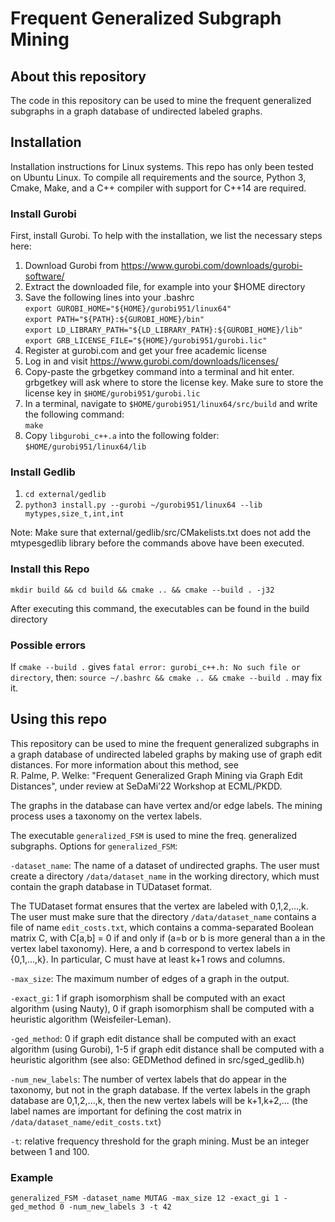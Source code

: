 # Frequent Generalized Subgraph Mining
## About this repository
The code in this repository can be used to mine the frequent generalized subgraphs in a graph
database of undirected labeled graphs.

## Installation
Installation instructions for Linux systems. This repo has only been tested on Ubuntu Linux. To compile all requirements and the source, Python 3, Cmake, Make, and a C++ compiler with support for C++14 are required.

### Install Gurobi
First, install Gurobi. To help with the installation, we list the necessary steps here:

1. Download Gurobi from https://www.gurobi.com/downloads/gurobi-software/
2. Extract the downloaded file, for example into your $HOME directory
3. Save the following lines into your .bashrc  
`export GUROBI_HOME="${HOME}/gurobi951/linux64"`  
`export PATH="${PATH}:${GUROBI_HOME}/bin"`  
`export LD_LIBRARY_PATH="${LD_LIBRARY_PATH}:${GUROBI_HOME}/lib"`  
`export GRB_LICENSE_FILE="${HOME}/gurobi951/gurobi.lic"`  
4. Register at gurobi.com and get your free academic license
5. Log in and visit https://www.gurobi.com/downloads/licenses/
6. Copy-paste the grbgetkey command into a terminal and hit enter.  
grbgetkey will ask where to store the license key. Make sure to store the license key in `$HOME/gurobi951/gurobi.lic`
7. In a terminal, navigate to `$HOME/gurobi951/linux64/src/build` and write the following command:  
`make`
8. Copy `libgurobi_c++.a` into the following folder: `$HOME/gurobi951/linux64/lib`

### Install Gedlib
1. `cd external/gedlib`
2. `python3 install.py --gurobi ~/gurobi951/linux64 --lib mytypes,size_t,int,int`

Note: Make sure that external/gedlib/src/CMakelists.txt does not add the
mtypesgedlib library before the commands above have been executed.

### Install this Repo

`mkdir build && cd build && cmake .. && cmake --build . -j32`  

After executing this command, the executables can be found in the build directory

### Possible errors
If `cmake --build .` gives `fatal error: gurobi_c++.h: No such file or directory`,
then: `source ~/.bashrc && cmake .. && cmake --build .` may fix it.

## Using this repo
This repository can be used to mine the frequent generalized subgraphs in a graph
database of undirected labeled graphs by making use of graph edit distances.
For more information about this method, see  
R. Palme, P. Welke: "Frequent Generalized Graph Mining via Graph Edit
Distances", under review at SeDaMi’22 Workshop at ECML/PKDD.

The graphs in the database can have vertex and/or edge
labels. The mining process uses a taxonomy on the vertex labels.

The executable `generalized_FSM` is used to mine the freq. generalized subgraphs. Options for `generalized_FSM`:

`-dataset_name`: The name of a dataset of undirected graphs.
The user must create a directory `/data/dataset_name` in the
working directory, which must contain the graph database in TUDataset format. 

The TUDataset format ensures that the vertex are labeled with 0,1,2,...,k.
The user must make sure that the directory `/data/dataset_name` contains a
file of name `edit_costs.txt`, which contains a comma-separated Boolean matrix
C, with C[a,b] = 0 if and only if (a=b or b is
more general than a in the vertex label taxonomy). Here, a and b correspond to
vertex labels in {0,1,...,k}. In particular, C must have at least k+1 rows and columns.

`-max_size`: The maximum number of edges of a graph in the output.

`-exact_gi`: 1 if graph isomorphism shall be computed with an exact algorithm (using
Nauty), 0 if graph isomorphism shall be computed with a heuristic algorithm
(Weisfeiler-Leman).

`-ged_method`: 0 if graph edit distance shall be computed with an exact algorithm
(using Gurobi), 1-5 if graph edit distance shall be computed with a heuristic
algorithm (see also: GEDMethod defined in src/sged_gedlib.h)

`-num_new_labels`: The number of vertex labels that do appear in the taxonomy, but not
in the graph database. If the vertex labels in the graph database are
0,1,2,...,k, then the new vertex labels will be k+1,k+2,... (the label names
are important
for defining the cost matrix in `/data/dataset_name/edit_costs.txt`)

`-t`: relative frequency threshold for the graph mining. Must be an integer
between 1 and 100.

### Example
    generalized_FSM -dataset_name MUTAG -max_size 12 -exact_gi 1 -ged_method 0 -num_new_labels 3 -t 42

